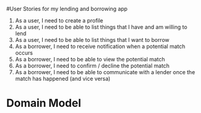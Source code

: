 #User Stories for my lending and borrowing app

1. As a user, I need to create a profile
2. As a user, I need to be able to list things that I have and am willing to lend
3. As a user, I need to be able to list things that I want to borrow
4. As a borrower, I need to receive notification when a potential match occurs
5. As a borrower, I need to be able to view the potential match
6. As a borrower, I need to confirm / decline the potential match
7. As a borrower, I need to be able to communicate with a lender once the match has happened (and vice versa)

# Domain Model

##

